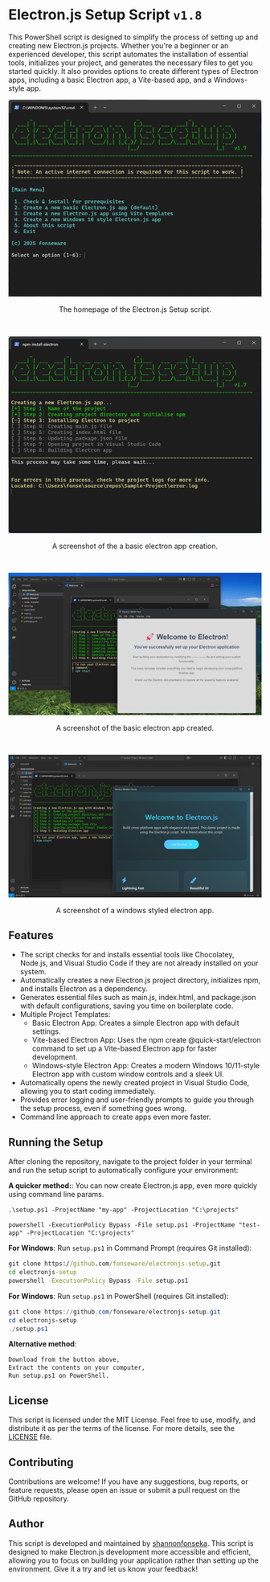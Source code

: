 # Electron.js Setup Script `v1.8`

This PowerShell script is designed to simplify the process of setting up and creating new Electron.js projects. Whether you're a beginner or an experienced developer, this script automates the installation of essential tools, initializes your project, and generates the necessary files to get you started quickly. It also provides options to create different types of Electron apps, including a basic Electron app, a Vite-based app, and a Windows-style app.

![image](https://github.com/shannonfonseka/shannonfonseka/blob/main/res/electronjs-home.png)

<p align="center">
  The homepage of the Electron.js Setup script.
</p>

<br/>

![image](https://github.com/shannonfonseka/shannonfonseka/blob/main/res/electronjs-setup.png)

<p align="center">
  A screenshot of the a basic electron app creation.
</p>

<br/>

![image](https://github.com/shannonfonseka/shannonfonseka/blob/main/res/electronjs-created.png)

<p align="center">
  A screenshot of the basic electron app created.
</p>

<br/>

![image](https://github.com/shannonfonseka/shannonfonseka/blob/main/res/electronjs-windows.png)

<p align="center">
  A screenshot of a windows styled electron app.
</p>

## Features

- The script checks for and installs essential tools like Chocolatey, Node.js, and Visual Studio Code if they are not already installed on your system.
- Automatically creates a new Electron.js project directory, initializes npm, and installs Electron as a dependency.
- Generates essential files such as main.js, index.html, and package.json with default configurations, saving you time on boilerplate code.
- Multiple Project Templates:
  - Basic Electron App: Creates a simple Electron app with default settings.
  - Vite-based Electron App: Uses the npm create @quick-start/electron command to set up a Vite-based Electron app for faster development.
  - Windows-style Electron App: Creates a modern Windows 10/11-style Electron app with custom window controls and a sleek UI.
- Automatically opens the newly created project in Visual Studio Code, allowing you to start coding immediately.
- Provides error logging and user-friendly prompts to guide you through the setup process, even if something goes wrong.
- Command line approach to create apps even more faster.

## Running the Setup

After cloning the repository, navigate to the project folder in your terminal and run the setup script to automatically configure your environment:

**A quicker method:**: You can now create Electron.js app, even more quickly using command line params. 
```
.\setup.ps1 -ProjectName "my-app" -ProjectLocation "C:\projects"

```

```
powershell -ExecutionPolicy Bypass -File setup.ps1 -ProjectName "test-app" -ProjectLocation "C:\projects"

```

**For Windows**: Run `setup.ps1` in Command Prompt (requires Git installed):

```cmd
git clone https://github.com/fonseware/electronjs-setup.git
cd electronjs-setup
powershell -ExecutionPolicy Bypass -File setup.ps1

```

**For Windows**: Run `setup.ps1` in PowerShell (requires Git installed):

```powershell
git clone https://github.com/fonseware/electronjs-setup.git
cd electronjs-setup
./setup.ps1

```

**Alternative method**:

```
Download from the button above,
Extract the contents on your computer,
Run setup.ps1 on PowerShell.
```

## License

This script is licensed under the MIT License. Feel free to use, modify, and distribute it as per the terms of the license. For more details, see the [LICENSE](https://raw.githubusercontent.com/fonseware/electronjs-setup/refs/heads/main/LICENSE) file.

## Contributing

Contributions are welcome! If you have any suggestions, bug reports, or feature requests, please open an issue or submit a pull request on the GitHub repository.

## Author

This script is developed and maintained by [shannonfonseka](https://github.com/shannonfonseka).
This script is designed to make Electron.js development more accessible and efficient, allowing you to focus on building your application rather than setting up the environment. Give it a try and let us know your feedback!
